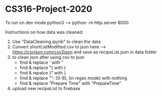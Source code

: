 # CS316-Project-2020

To run on dev mode python3 -->  python -m http.server 8000

Instructions on how data was cleaned:
1. Use "DataCleaning.ipynb" to clean the data
2. Convert shortListModified.csv to json here --> https://csvjson.com/csv2json and save as recipeList.json in data folder
3. to clean json after using csv to json
    - find & replace ' with "
    - find & replace "{ with {
    - find & repalce }" with }
    - find & replace "": [0-9], (in regex mode) with nothing
    - find & replace "Prepare Time" with "PrepareTime"
4. upload new recipeList to firebase